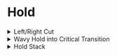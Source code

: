 # Hold

<details>

<summary>Left/Right Cut</summary>

As seen in shojo rei's master

<figure><img src="../.gitbook/assets/Untitled Project.gif" alt=""><figcaption></figcaption></figure>

</details>

<details>

<summary>Wavy Hold into Critical Transition</summary>

<figure><img src="../.gitbook/assets/wavetransition.gif" alt=""><figcaption></figcaption></figure>

added by  @soraliee.\_ / minn

</details>

<details>

<summary>Hold Stack</summary>

Video by @znox\_x\


<figure><img src="../.gitbook/assets/hold stack.gif" alt=""><figcaption></figcaption></figure>

</details>

